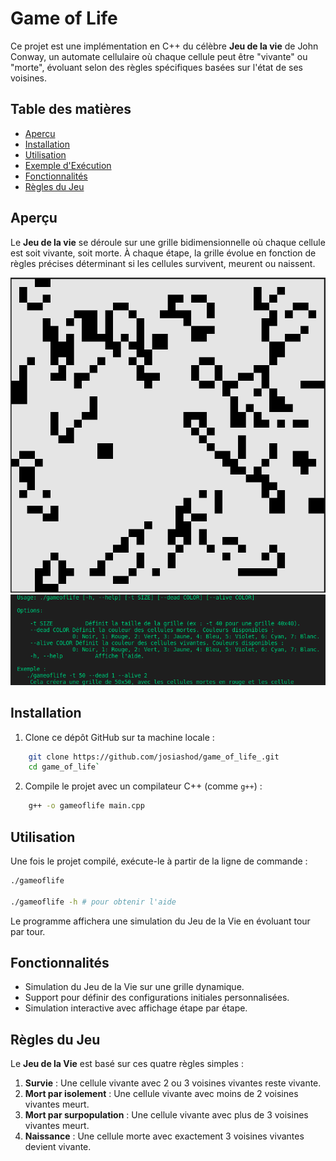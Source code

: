 Game of Life
============

Ce projet est une implémentation en C++ du célèbre **Jeu de la vie** de John Conway, un automate cellulaire où chaque cellule peut être "vivante" ou "morte", évoluant selon des règles spécifiques basées sur l'état de ses voisines.

Table des matières
------------------

-   [Aperçu](#aper%C3%A7u)
-   [Installation](#installation)
-   [Utilisation](#utilisation)
-   [Exemple d'Exécution](#exemple-dex%C3%A9cution)
-   [Fonctionnalités](#fonctionnalit%C3%A9s)
-   [Règles du Jeu](#r%C3%A8gles-du-jeu)

Aperçu
------

Le **Jeu de la vie** se déroule sur une grille bidimensionnelle où chaque cellule est soit vivante, soit morte. À chaque étape, la grille évolue en fonction de règles précises déterminant si les cellules survivent, meurent ou naissent.

![](img/apercu.png)
![](img/help.png)

Installation
------------

1.  Clone ce dépôt GitHub sur ta machine locale :
```bash 
    git clone https://github.com/josiashod/game_of_life_.git
    cd game_of_life`
```
2.  Compile le projet avec un compilateur C++ (comme `g++`) :
```bash
    g++ -o gameoflife main.cpp
```

Utilisation
-----------

Une fois le projet compilé, exécute-le à partir de la ligne de commande :

```bash
./gameoflife

./gameoflife -h # pour obtenir l'aide
```
Le programme affichera une simulation du Jeu de la Vie en évoluant tour par tour.

Fonctionnalités
---------------

-   Simulation du Jeu de la Vie sur une grille dynamique.
-   Support pour définir des configurations initiales personnalisées.
-   Simulation interactive avec affichage étape par étape.

Règles du Jeu
-------------

Le **Jeu de la Vie** est basé sur ces quatre règles simples :

1.  **Survie** : Une cellule vivante avec 2 ou 3 voisines vivantes reste vivante.
2.  **Mort par isolement** : Une cellule vivante avec moins de 2 voisines vivantes meurt.
3.  **Mort par surpopulation** : Une cellule vivante avec plus de 3 voisines vivantes meurt.
4.  **Naissance** : Une cellule morte avec exactement 3 voisines vivantes devient vivante.